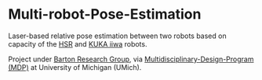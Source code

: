 # Multi-robot-Pose-Estimation

Laser-based relative pose estimation between two robots based on capacity of the [HSR](https://robots.ieee.org/robots/hsr/) and [KUKA iiwa](https://www.kuka.com/en-us/company/press/news/2015/12/lbr-iiwa-as-mobile-assistant-for-logistics-tasks) robots. 



Project under [Barton Research Group](https://brg.engin.umich.edu), via [Multidisciplinary-Design-Program (MDP)](https://mdp.engin.umich.edu) at University of Michigan (UMich). 



